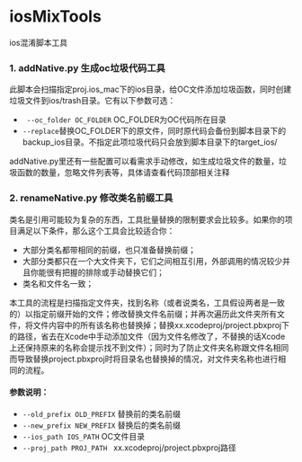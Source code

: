 # iosMixTools
ios混淆脚本工具

### 1.  addNative.py 生成oc垃圾代码工具
此脚本会扫描指定proj.ios_mac下的ios目录，给OC文件添加垃圾函数，同时创建垃圾文件到ios/trash目录。它有以下参数可选：

* ` --oc_folder OC_FOLDER` OC_FOLDER为OC代码所在目录
* `--replace`替换OC_FOLDER下的原文件，同时原代码会备份到脚本目录下的backup_ios目录。不指定此项垃圾代码只会放到脚本目录下的target_ios/

addNative.py里还有一些配置可以看需求手动修改，如生成垃圾文件的数量，垃圾函数的数量，忽略文件列表等，具体请查看代码顶部相关注释

### 2. renameNative.py 修改类名前缀工具
类名是引用可能较为复杂的东西，工具批量替换的限制要求会比较多。如果你的项目满足以下条件，那么这个工具会比较适合你：

* 大部分类名都带相同的前缀，也只准备替换前缀；
* 大部分类都只在一个大文件夹下，它们之间相互引用，外部调用的情况较少并且你能很有把握的排除或手动替换它们；
* 类名和文件名一致；

本工具的流程是扫描指定文件夹，找到名称（或者说类名，工具假设两者是一致的）以指定前缀开始的文件；修改替换文件名前缀；并再次遍历此文件夹所有文件，将文件内容中的所有该名称也替换掉；替换xx.xcodeproj/project.pbxproj下的路径，省去在Xcode中手动添加文件（因为文件名修改了，不替换的话Xcode上还保持原来的名称会提示找不到文件）；同时为了防止文件夹名称跟文件名相同而导致替换project.pbxproj时将目录名也替换掉的情况，对文件夹名称也进行相同的流程。

#### 参数说明：

* `--old_prefix OLD_PREFIX` 替换前的类名前缀
* `--new_prefix NEW_PREFIX` 替换后的类名前缀
* `--ios_path IOS_PATH` OC文件目录
* `--proj_path PROJ_PATH ` xx.xcodeproj/project.pbxproj路径



